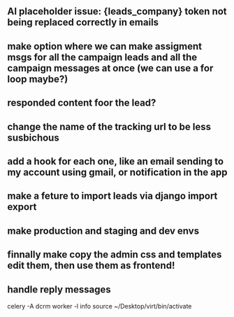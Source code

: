 
## AI placeholder issue: {leads_company} token not being replaced correctly in emails

## make option where we can make assigment msgs for all the campaign leads and all the campaign messages at once (we can use a for loop maybe?)

## responded content foor the lead?

## change the name of the tracking url to be less susbichous 
## add a hook for each one, like an email sending to my account using gmail, or notification in the app


## make a feture to import leads via django import export 

## make production and staging and dev envs

## finnally make copy the admin css and templates edit them, then use them as frontend! 

## handle reply messages
celery -A dcrm worker -l info
source ~/Desktop/virt/bin/activate